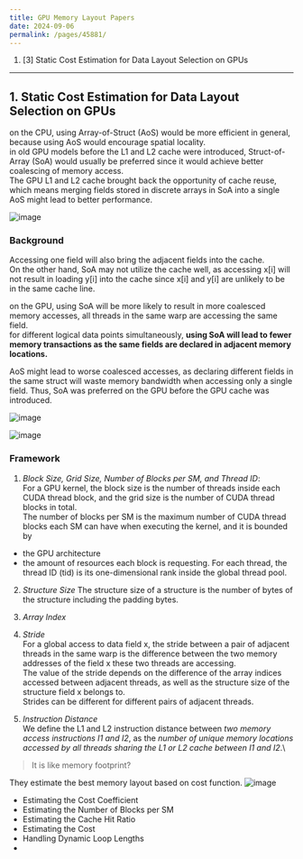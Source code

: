 ```yaml
---
title: GPU Memory Layout Papers
date: 2024-09-06
permalink: /pages/45881/
---
```


1. [3] Static Cost Estimation for Data Layout Selection on GPUs


---
## 1. Static Cost Estimation for Data Layout Selection on GPUs

on the CPU, using Array-of-Struct (AoS) would be more efficient in general, because using AoS would encourage spatial locality. \
in old GPU models before the L1 and L2 cache were introduced, Struct-of-Array (SoA) would usually be preferred since it would achieve better coalescing of memory access.\
The GPU L1 and L2 cache brought back the opportunity of cache reuse, which means merging fields stored in discrete arrays in SoA into a single AoS might lead to better performance.

![image](https://github.com/user-attachments/assets/e66b1b8b-4b92-4825-8de2-0f1b2d693a73)


### Background
Accessing one field will also bring the adjacent fields into the cache.\
On the other hand, SoA may not utilize the cache well, as accessing x[i] will not result in loading y[i] into the cache since x[i] and y[i] are unlikely to be in the same cache line.

on the GPU, using SoA will be more likely to result in more coalesced memory accesses, all threads in the same warp are accessing the same field.\
for different logical data points simultaneously, **using SoA will lead to fewer memory transactions as the same fields are declared in adjacent memory locations.**

AoS might lead to worse coalesced accesses, as declaring different fields in the same struct will waste memory bandwidth when accessing only a single field. Thus, SoA was preferred
on the GPU before the GPU cache was introduced.

![image](https://github.com/user-attachments/assets/47be4998-06ec-4edf-81bc-555a4638e264)

![image](https://github.com/user-attachments/assets/2e9f4e11-0ebf-4922-bc78-b27bdce58880)


### Framework

1) *Block Size, Grid Size, Number of Blocks per SM, and Thread ID*:\
For a GPU kernel, the block size is the number of threads inside each CUDA thread block, and the grid size is the number of CUDA thread blocks in total.\
The number of blocks per SM is the maximum number of CUDA thread blocks each SM can have when executing the kernel, and it is bounded by
- the GPU architecture
- the amount of resources each block is requesting.
For each thread, the thread ID (tid) is its one-dimensional rank inside the global thread pool.

2) *Structure Size*
The structure size of a structure is the number of bytes of the structure including the padding bytes.

3) *Array Index*

4) *Stride*\
For a global access to data field x, the stride between a pair of adjacent threads in the same warp is the difference between the two memory addresses of the field x these two threads are accessing.\
The value of the stride depends on the difference of the array indices accessed between adjacent threads, as well as the structure size of the structure field x belongs to.\
Strides can be different for different pairs of adjacent threads.

5) *Instruction Distance*\
We define the L1 and L2 instruction distance between *two memory access instructions I1 and I2*, as the *number of unique memory locations accessed
by all threads sharing the L1 or L2 cache between I1 and I2*.\

> It is like memory footprint?

They estimate the best memory layout based on cost function.
![image](https://github.com/user-attachments/assets/39d8ac2f-109f-419e-9430-742fb3456603)

-  Estimating the Cost Coefficient
-  Estimating the Number of Blocks per SM
-  Estimating the Cache Hit Ratio
-  Estimating the Cost
-  Handling Dynamic Loop Lengths
-  

